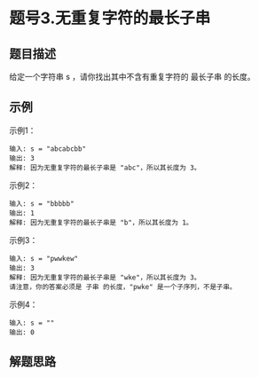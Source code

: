 # 题号3.无重复字符的最长子串

## 题目描述

给定一个字符串 s ，请你找出其中不含有重复字符的 最长子串 的长度。
## 示例

示例1：
```
输入: s = "abcabcbb"
输出: 3 
解释: 因为无重复字符的最长子串是 "abc"，所以其长度为 3。
```
示例2：
```
输入: s = "bbbbb"
输出: 1
解释: 因为无重复字符的最长子串是 "b"，所以其长度为 1。
```
示例3：
```
输入: s = "pwwkew"
输出: 3
解释: 因为无重复字符的最长子串是 "wke"，所以其长度为 3。
请注意，你的答案必须是 子串 的长度，"pwke" 是一个子序列，不是子串。
```
示例4：
```
输入: s = ""
输出: 0
```
## 解题思路
